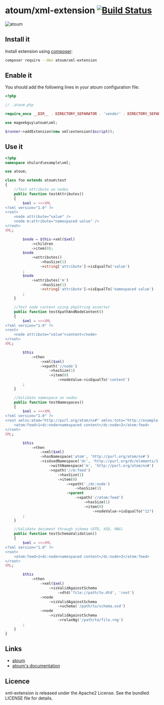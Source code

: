 # atoum/xml-extension [![Build Status](https://travis-ci.org/shulard/atoum-xml-extension.svg?branch=master)](https://travis-ci.org/shulard/atoum-xml-extension)

![atoum](http://atoum.org/images/logo/atoum.png)

## Install it

Install extension using [composer](https://getcomposer.org):

```bash
composer require --dev atoum/xml-extension
```

## Enable it

You should add the following lines in your atoum configuration file:

```php
<?php

// .atoum.php

require_once __DIR__ . DIRECTORY_SEPARATOR . 'vendor' . DIRECTORY_SEPARATOR . 'autoload.php';

use mageekguy\atoum\xml;

$runner->addExtension(new xml\extension($script));
```

## Use it

```php
<?php
namespace shulard\example\xml;

use atoum;

class foo extends atoum\test
{
    //Test attribute on nodes
    public function testAttributes()
    {
        $xml = <<<XML
<?xml version="1.0" ?>
<root>
    <node attribute="value" />
    <node m:attribute="namespaced value" />
</root>
XML;

        $node = $this->xml($xml)
            ->children
            ->item(0);
        $node
            ->attributes()
                ->hasSize(1)
                ->string['attribute']->isEqualTo('value')
        ;
        $node
            ->attributes('m')
                ->hasSize(1)
                ->string['attribute']->isEqualTo('namespaced value')
        ;
    }

    //Test node content using phpString asserter
    public function testXpathAndNodeContent()
    {
        $xml = <<<XML
<?xml version="1.0" ?>
<root>
    <node attribute="value">content</node>
</root>
XML;

        $this
            ->then
                ->xml($xml)
                ->xpath('//node')
                    ->hasSize(1)
                    ->item(0)
                        ->nodeValue->isEqualTo('content')
        ;
    }

    //Validate namespace on nodes
    public function testNamespaces()
    {
        $xml = <<<XML
<?xml version="1.0" ?>
<root xmlns:atom="http://purl.org/atom/ns#" xmlns:toto="http://example.com" xmlns:dc="http://purl.org/dc/elements/1.1/">
    <atom:feed>1<dc:node>namespaced content</dc:node>2</atom:feed>
</root>
XML;

        $this
            ->then
                ->xml($xml)
                ->hasNamespace('atom', 'http://purl.org/atom/ns#')
                ->isUsedNamespace('dc', 'http://purl.org/dc/elements/1.1/')
                    ->withNamespace('m', 'http://purl.org/atom/ns#')
                    ->xpath('//m:feed')
                        ->hasSize(1)
                        ->item(0)
                            ->xpath('./dc:node')
                                ->hasSize(1)
                            ->parent
                                ->xpath('//atom:feed')
                                    ->hasSize(1)
                                    ->item(0)
                                        ->nodeValue->isEqualTo("12")
        ;
    }

    //Validate document through schema (DTD, XSD, RNG)
    public function testSchemaValidation()
    {
        $xml = <<<XML
<?xml version="1.0" ?>
<root>
    <atom:feed>1<dc:node>namespaced content</dc:node>2</atom:feed>
</root>
XML;

        $this
            ->then
                ->xml($xml)
                    ->isValidAgainstSchema
                        ->dtd('file://path/to.dtd', 'root')
                ->node
                    ->isValidAgainstSchema
                        ->schema('/path/to/schema.xsd')
                ->node
                    ->isValidAgainstSchema
                        ->relaxNg('/path/to/file.rng')
        ;
    }
}
```

## Links

* [atoum](http://atoum.org)
* [atoum's documentation](http://docs.atoum.org)

## Licence

xml-extension is released under the Apache2 License. See the bundled LICENSE file for details.
